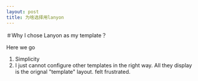 ```yaml
---
layout: post
title: 为啥选择用lanyon
---
```

＃Why I chose Lanyon as my template？

Here we go

1. Simplicity
2. I just cannot configure other templates in the right way. All they display is the orignal "template" layout. felt frustrated.
